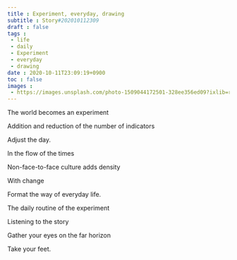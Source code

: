 ```yaml
---
title : Experiment, everyday, drawing
subtitle : Story#202010112309
draft : false
tags :
 - life
 - daily
 - Experiment
 - everyday
 - drawing
date : 2020-10-11T23:09:19+0900
toc : false
images : 
 - https://images.unsplash.com/photo-1509044172501-328ee356ed09?ixlib=rb-1.2.1&q=80&fm=jpg&crop=entropy&cs=tinysrgb&w=1080&fit=max&ixid=eyJhcHBfaWQiOjE1NTU0OX0
---
```

The world becomes an experiment  

Addition and reduction of the number of indicators  

Adjust the day.  

In the flow of the times  

Non-face-to-face culture adds density  

With change  

Format the way of everyday life.  

The daily routine of the experiment  

Listening to the story  

Gather your eyes on the far horizon  

Take your feet.  